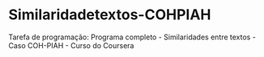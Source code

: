 # Similaridadetextos-COHPIAH
 Tarefa de programação: Programa completo - Similaridades entre textos - Caso COH-PIAH - Curso do Coursera
